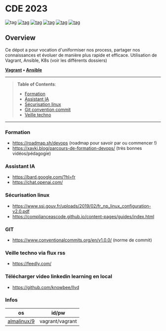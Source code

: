 # CDE 2023


![tag](https://img.shields.io/badge/VMware-231f20?style=for-the-badge&logo=VMware&logoColor=white)
[![tag](https://img.shields.io/badge/VirtualBox-21416b?style=for-the-badge&logo=VirtualBox&logoColor=white)](https://www.google.fr)
[![tag](https://img.shields.io/badge/Red%20Hat-EE0000?style=for-the-badge&logo=redhat&logoColor=white)](none)
[![tag](https://img.shields.io/badge/Vagrant-1868F2?style=for-the-badge&logo=Vagrant&logoColor=white)](none)
[![tag](https://img.shields.io/badge/Ansible-000000?style=for-the-badge&logo=ansible&logoColor=white)](none)
[![tag](https://img.shields.io/badge/kubernetes-326ce5.svg?&style=for-the-badge&logo=kubernetes&logoColor=white)](none)

## Overview

Ce dépot a pour vocation d'uniformiser nos process, partager nos connaissances et évoluer de manière plus rapide et efficace. Utilisation de Vagrant, Ansible, K8s (voir les différents dossiers)

**[Vagrant](https://www.synbioz.com/blog/tech/vagrant-et-la-virtualisation-pour-faciliter-le-developpement) • [Ansible](https://datascientest.com/ansible)**


---

> **Table of Contents**:
>
> * [Formation](#formation)
> * [Assistant IA](#assistant-ia)
> * [Sécurisation linux](#sécurisation-linux)
> * [Git convention commit](#git)
> * [Veille techno](#veille-techno-via-flux-rss)
---

### Formation
+ https://roadmap.sh/devops (roadmap pour savoir par ou commencer !)
+ https://xavki.blog/parcours-de-formation-devops/ (très bonnes vidéos/pédagogie)

### Assistant IA
+ https://bard.google.com/?hl=fr
+ https://chat.openai.com/

### Sécurisation linux
+ https://www.ssi.gouv.fr/uploads/2019/02/fr_np_linux_configuration-v2.0.pdf
+ https://complianceascode.github.io/content-pages/guides/index.html

### GIT
+ https://www.conventionalcommits.org/en/v1.0.0/ (norme de commit)

### Veille techno via flux rss
+ https://feedly.com/

### Télécharger video linkedin learning en local
+ https://github.com/knowbee/llvd

### Infos
| os | id/pw
|---| --- |
| [almalinux/9](https://app.vagrantup.com/almalinux/boxes/9) | vagrant/vagrant
